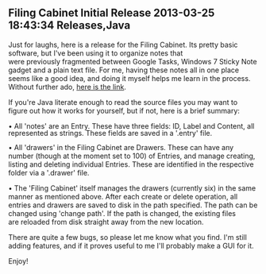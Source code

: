 Filing Cabinet Initial Release
2013-03-25 18:43:34
Releases,Java
---

Just for laughs, here is a release for the Filing Cabinet. Its pretty basic software, but I've been using it to organize notes that were previously fragmented between Google Tasks, Windows 7 Sticky Note gadget and a plain text file. For me, having these notes all in one place seems like a good idea, and doing it myself helps me learn in the process. Without further ado, <a title="here is the link" href="https://www.dropbox.com/s/fn2z12rfd21qkcw/FilingCabinet%20release%200.1.zip">here is the link</a>.

If you're Java literate enough to read the source files you may want to figure out how it works for yourself, but if not, here is a brief summary:

• <span style="line-height:12px;">All 'notes' are an Entry. These have three fields: ID, Label and Content, all represented as strings. These fields are saved in a '.entry' file.</span>

• All 'drawers' in the Filing Cabinet are Drawers. These can have any number (though at the moment set to 100) of Entries, and manage creating, listing and deleting individual Entries. These are identified in the respective folder via a '.drawer' file.

• The 'Filing Cabinet' itself manages the drawers (currently six) in the same manner as mentioned above. After each create or delete operation, all entries and drawers are saved to disk in the path specified. The path can be changed using 'change path'. If the path is changed, the existing files are reloaded from disk straight away from the new location.


There are quite a few bugs, so please let me know what you find. I'm still adding features, and if it proves useful to me I'll probably make a GUI for it.

Enjoy!
